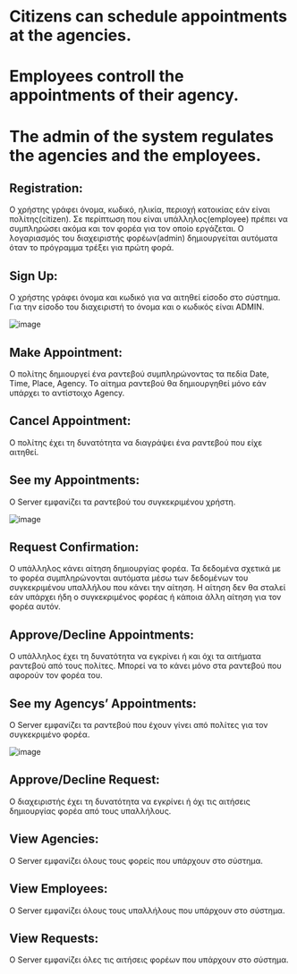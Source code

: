 # Citizens can schedule appointments at the agencies.
# Employees controll the appointments of their agency.
# The admin of the system regulates the agencies and the employees.


## Registration: 
Ο χρήστης γράφει όνομα, κωδικό, ηλικία, περιοχή κατοικίας εάν είναι πολίτης(citizen). 
Σε περίπτωση που είναι υπάλληλος(employee) πρέπει να συμπληρώσει ακόμα και τον φορέα για τον οποίο εργάζεται.
Ο λογαριασμός του διαχειριστής φορέων(admin) δημιουργείται αυτόματα όταν το πρόγραμμα τρέξει για πρώτη φορά.

## Sign Up:
Ο χρήστης γράφει όνομα και κωδικό για να αιτηθεί είσοδο στο σύστημα. 
Για την είσοδο του διαχειριστή το όνομα και ο κωδικός είναι ADMIN.

![image](https://user-images.githubusercontent.com/79916050/110692637-3b7ac300-81ef-11eb-9003-2a22e3eec227.png)

## Make Appointment:
Ο πολίτης δημιουργεί ένα ραντεβού συμπληρώνοντας τα πεδία Date, Time, Place, Agency.
Το αίτημα ραντεβού θα δημιουργηθεί μόνο εάν υπάρχει το αντίστοιχο Agency.

## Cancel Appointment:
Ο πολίτης έχει τη δυνατότητα να διαγράψει ένα ραντεβού που είχε αιτηθεί.

## See my Appointments:
O Server εμφανίζει τα ραντεβού του συγκεκριμένου χρήστη.

![image](https://user-images.githubusercontent.com/79916050/110692677-47ff1b80-81ef-11eb-8ffa-2a5981e57526.png)

## Request Confirmation:
Ο υπάλληλος κάνει αίτηση δημιουργίας φορέα. Τα δεδομένα σχετικά με το φορέα συμπληρώνονται αυτόματα μέσω των δεδομένων του συγκεκριμένου υπαλλήλου που κάνει την αίτηση. 
Η αίτηση δεν θα σταλεί εάν υπάρχει ήδη ο συγκεκριμένος φορέας ή κάποια άλλη αίτηση για τον φορέα αυτόν.

## Approve/Decline Appointments:
Ο υπάλληλος έχει τη δυνατότητα να εγκρίνει ή και όχι τα αιτήματα ραντεβού από τους πολίτες.
Μπορεί να το κάνει μόνο στα ραντεβού που αφορούν τον φορέα του.

## See my Agencys’ Appointments:
Ο Server εμφανίζει τα ραντεβού που έχουν γίνει από πολίτες για τον συγκεκριμένο φορέα.

![image](https://user-images.githubusercontent.com/79916050/110692761-6402bd00-81ef-11eb-902a-792533a92a3f.png)

## Approve/Decline Request:
Ο διαχειριστής έχει τη δυνατότητα να εγκρίνει ή όχι τις αιτήσεις δημιουργίας φορέα από τους υπαλλήλους. 

## View Agencies:
O Server εμφανίζει όλους τους φορείς που υπάρχουν στο σύστημα.

## View Employees:
O Server εμφανίζει όλους τους υπαλλήλους που υπάρχουν στο σύστημα.

## View Requests:
O Server εμφανίζει όλες τις αιτήσεις φορέων που υπάρχουν στο σύστημα.




